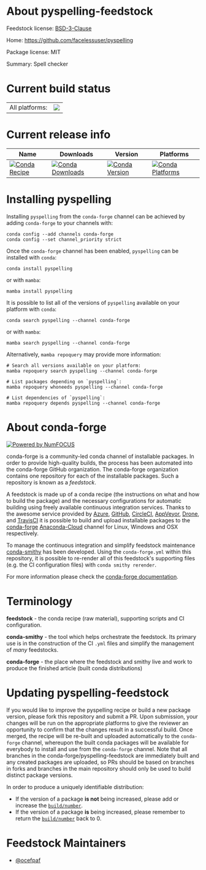 About pyspelling-feedstock
==========================

Feedstock license: [BSD-3-Clause](https://github.com/conda-forge/pyspelling-feedstock/blob/main/LICENSE.txt)

Home: https://github.com/facelessuser/pyspelling

Package license: MIT

Summary: Spell checker

Current build status
====================


<table><tr><td>All platforms:</td>
    <td>
      <a href="https://dev.azure.com/conda-forge/feedstock-builds/_build/latest?definitionId=13675&branchName=main">
        <img src="https://dev.azure.com/conda-forge/feedstock-builds/_apis/build/status/pyspelling-feedstock?branchName=main">
      </a>
    </td>
  </tr>
</table>

Current release info
====================

| Name | Downloads | Version | Platforms |
| --- | --- | --- | --- |
| [![Conda Recipe](https://img.shields.io/badge/recipe-pyspelling-green.svg)](https://anaconda.org/conda-forge/pyspelling) | [![Conda Downloads](https://img.shields.io/conda/dn/conda-forge/pyspelling.svg)](https://anaconda.org/conda-forge/pyspelling) | [![Conda Version](https://img.shields.io/conda/vn/conda-forge/pyspelling.svg)](https://anaconda.org/conda-forge/pyspelling) | [![Conda Platforms](https://img.shields.io/conda/pn/conda-forge/pyspelling.svg)](https://anaconda.org/conda-forge/pyspelling) |

Installing pyspelling
=====================

Installing `pyspelling` from the `conda-forge` channel can be achieved by adding `conda-forge` to your channels with:

```
conda config --add channels conda-forge
conda config --set channel_priority strict
```

Once the `conda-forge` channel has been enabled, `pyspelling` can be installed with `conda`:

```
conda install pyspelling
```

or with `mamba`:

```
mamba install pyspelling
```

It is possible to list all of the versions of `pyspelling` available on your platform with `conda`:

```
conda search pyspelling --channel conda-forge
```

or with `mamba`:

```
mamba search pyspelling --channel conda-forge
```

Alternatively, `mamba repoquery` may provide more information:

```
# Search all versions available on your platform:
mamba repoquery search pyspelling --channel conda-forge

# List packages depending on `pyspelling`:
mamba repoquery whoneeds pyspelling --channel conda-forge

# List dependencies of `pyspelling`:
mamba repoquery depends pyspelling --channel conda-forge
```


About conda-forge
=================

[![Powered by
NumFOCUS](https://img.shields.io/badge/powered%20by-NumFOCUS-orange.svg?style=flat&colorA=E1523D&colorB=007D8A)](https://numfocus.org)

conda-forge is a community-led conda channel of installable packages.
In order to provide high-quality builds, the process has been automated into the
conda-forge GitHub organization. The conda-forge organization contains one repository
for each of the installable packages. Such a repository is known as a *feedstock*.

A feedstock is made up of a conda recipe (the instructions on what and how to build
the package) and the necessary configurations for automatic building using freely
available continuous integration services. Thanks to the awesome service provided by
[Azure](https://azure.microsoft.com/en-us/services/devops/), [GitHub](https://github.com/),
[CircleCI](https://circleci.com/), [AppVeyor](https://www.appveyor.com/),
[Drone](https://cloud.drone.io/welcome), and [TravisCI](https://travis-ci.com/)
it is possible to build and upload installable packages to the
[conda-forge](https://anaconda.org/conda-forge) [Anaconda-Cloud](https://anaconda.org/)
channel for Linux, Windows and OSX respectively.

To manage the continuous integration and simplify feedstock maintenance
[conda-smithy](https://github.com/conda-forge/conda-smithy) has been developed.
Using the ``conda-forge.yml`` within this repository, it is possible to re-render all of
this feedstock's supporting files (e.g. the CI configuration files) with ``conda smithy rerender``.

For more information please check the [conda-forge documentation](https://conda-forge.org/docs/).

Terminology
===========

**feedstock** - the conda recipe (raw material), supporting scripts and CI configuration.

**conda-smithy** - the tool which helps orchestrate the feedstock.
                   Its primary use is in the construction of the CI ``.yml`` files
                   and simplify the management of *many* feedstocks.

**conda-forge** - the place where the feedstock and smithy live and work to
                  produce the finished article (built conda distributions)


Updating pyspelling-feedstock
=============================

If you would like to improve the pyspelling recipe or build a new
package version, please fork this repository and submit a PR. Upon submission,
your changes will be run on the appropriate platforms to give the reviewer an
opportunity to confirm that the changes result in a successful build. Once
merged, the recipe will be re-built and uploaded automatically to the
`conda-forge` channel, whereupon the built conda packages will be available for
everybody to install and use from the `conda-forge` channel.
Note that all branches in the conda-forge/pyspelling-feedstock are
immediately built and any created packages are uploaded, so PRs should be based
on branches in forks and branches in the main repository should only be used to
build distinct package versions.

In order to produce a uniquely identifiable distribution:
 * If the version of a package **is not** being increased, please add or increase
   the [``build/number``](https://docs.conda.io/projects/conda-build/en/latest/resources/define-metadata.html#build-number-and-string).
 * If the version of a package **is** being increased, please remember to return
   the [``build/number``](https://docs.conda.io/projects/conda-build/en/latest/resources/define-metadata.html#build-number-and-string)
   back to 0.

Feedstock Maintainers
=====================

* [@ocefpaf](https://github.com/ocefpaf/)

